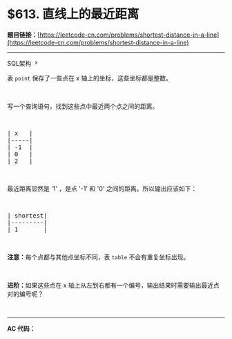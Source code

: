 # $613. 直线上的最近距离

**题目链接：**[https://leetcode-cn.com/problems/shortest-distance-in-a-line](https://leetcode-cn.com/problems/shortest-distance-in-a-line)

---

<div class="content__1Y2H">
 <div class="sql-schema-wrapper__1jqS">
  <a class="sql-schema-link__1VAC">SQL架构
   <svg viewbox="0 0 24 24" width="1em" height="1em" class="css-1lc17o4-icon">
    <path fill-rule="evenodd" d="M10 6L8.59 7.41 13.17 12l-4.58 4.59L10 18l6-6z"></path>
   </svg></a>
 </div>
 <div class="notranslate">
  <p>表&nbsp;<code>point</code>&nbsp;保存了一些点在 x 轴上的坐标，这些坐标都是整数。</p> 
  <p>&nbsp;</p> 
  <p>写一个查询语句，找到这些点中最近两个点之间的距离。</p> 
  <p>&nbsp;</p> 
  <pre class="language-text">| x   |
|-----|
| -1  |
| 0   |
| 2   |
</pre> 
  <p>&nbsp;</p> 
  <p>最近距离显然是 '1' ，是点 '-1' 和 '0' 之间的距离。所以输出应该如下：</p> 
  <p>&nbsp;</p> 
  <pre class="language-text">| shortest|
|---------|
| 1       |
</pre> 
  <p>&nbsp;</p> 
  <p><strong>注意：</strong>每个点都与其他点坐标不同，表&nbsp;<code>table</code>&nbsp;不会有重复坐标出现。</p> 
  <p>&nbsp;</p> 
  <p><strong>进阶：</strong>如果这些点在 x 轴上从左到右都有一个编号，输出结果时需要输出最近点对的编号呢？</p> 
  <p>&nbsp;</p> 
 </div>
</div>

---

**AC 代码：**

```java

```